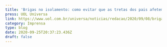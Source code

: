 ```yaml
---
title: 'Brigas no isolamento: como evitar que as tretas dos pais afetem os filhos'
press: UOL Universa
link: https://www.uol.com.br/universa/noticias/redacao/2020/09/08/brigas-no-isolamento-como-evitar-que-as-tretas-dos-pais-afetem-os-filhos.htm
category: Imprensa
type: blog
date: 2020-09-25T20:37:23.436Z
draft: false
---
```

